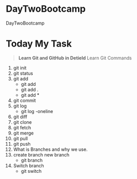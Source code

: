 # DayTwoBootcamp
DayTwoBootcamp

# Today My Task
>**Learn Git and GitHub in Detield**
>Learn Git Commands
1. git init
2. git status
3. git add
	- git add
	- git add .
	- git add *
4. git commit
5. git log
	- git log -oneline
6. git diff
7. git clone
8. git fetch
9. git merge
10. git pull
11. git push
12. What is Branches and why we use.
13. create branch new branch
	- git branch <BranchName>
14. Switch branch 
	- git switch <BranchName>


 